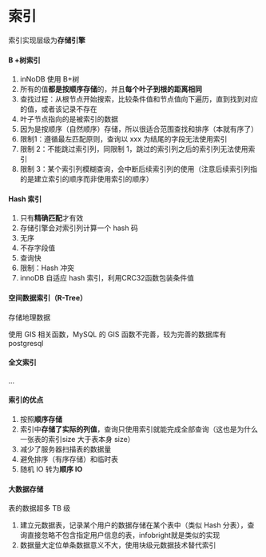 # 索引



索引实现层级为**存储引擎**



#### B +树索引

1. inNoDB 使用 B+树
2. 所有的值**都是按顺序存储**的，并且**每个叶子到根的距离相同**
3. 查找过程：从根节点开始搜索，比较条件值和节点值向下遍历，直到找到对应的值，或者该记录不存在
4. 叶子节点指向的是被索引的数据
5. 因为是按顺序（自然顺序）存储，所以很适合范围查找和排序（本就有序了）
6. 限制1：遵循最左匹配原则，查询以 xxx 为结尾的字段无法使用索引
7. 限制 2：不能跳过索引列，同限制 1，跳过的索引列之后的索引列无法使用索引
8. 限制 3：某个索引列模糊查询，会中断后续索引列的使用（注意后续索引列指的是建立索引的顺序而非使用索引的顺序）



#### Hash 索引

1. 只有**精确匹配**才有效
2. 存储引擎会对索引列计算一个 hash 码
3. 无序
4. 不存字段值
5. 查询快
6. 限制：Hash 冲突
7. innoDB 自适应 hash 索引，利用CRC32函数包装条件值



#### 空间数据索引（R-Tree）

存储地理数据

使用 GIS 相关函数，MySQL 的 GIS 函数不完善，较为完善的数据库有 postgresql



#### 全文索引

...



#### 索引的优点

1. 按照**顺序存储**
2. 索引中**存储了实际的列值**，查询只使用索引就能完成全部查询（这也是为什么一张表的索引size 大于表本身 size）
3. 减少了服务器扫描表的数据量
4. 避免排序（有序存储）和临时表
5. 随机 IO 转为**顺序 IO**



#### 大数据存储

表的数据超多 TB 级

1. 建立元数据表，记录某个用户的数据存储在某个表中（类似 Hash 分表），查询直接忽略不包含指定用户信息的表，infobright就是类似的实现
2. 数据量大定位单条数据意义不大，使用块级元数据技术替代索引

